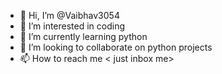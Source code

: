 - 👋 Hi, I’m @Vaibhav3054
- 👀 I’m interested in coding
- 🌱 I’m currently learning python
- 💞️ I’m looking to collaborate on python projects
- 📫 How to reach me < just inbox me>

<!---
Vaibhav3054/Vaibhav3054 is a ✨ special ✨ repository because its `README.md` (this file) appears on your GitHub profile.
You can click the Preview link to take a look at your changes.
--->
